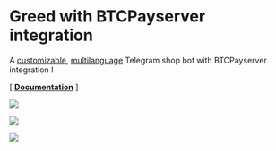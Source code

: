# Greed with BTCPayserver integration

A [customizable](/config/template_config.toml), [multilanguage](/strings) Telegram shop bot with BTCPayserver integration !  

\[ [**Documentation**](https://github.com/Steffo99/greed/wiki) \]

![](https://i.imgur.com/RJT7Imt.png)

![](https://i.imgur.com/mKRIQpw.png)

![](https://i.imgur.com/32pMxlz.png)
